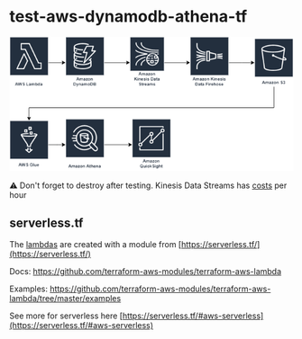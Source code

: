 # test-aws-dynamodb-athena-tf

![overview](./diagrams/overview.png)

:warning: Don't forget to destroy after testing. Kinesis Data Streams has [costs](https://aws.amazon.com/kinesis/data-streams/pricing/) per hour

## serverless.tf

 The [lambdas](./terraform/lambda.tf) are created with a module from [https://serverless.tf/](https://serverless.tf/)

 Docs: https://github.com/terraform-aws-modules/terraform-aws-lambda

 Examples: https://github.com/terraform-aws-modules/terraform-aws-lambda/tree/master/examples

 See more for serverless here [https://serverless.tf/#aws-serverless](https://serverless.tf/#aws-serverless)